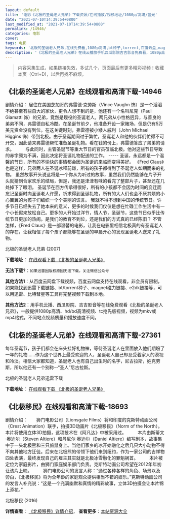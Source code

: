 ```yaml
---
layout: default
title: '电影《北极的圣诞老人兄弟》下载资源/在线播放/视频地址/1080p/高清/蓝光'
date: "2021-07-10T14:39:54+0800"
last_modified_at: "2021-07-10T14:39:54+0800"
permalink: /14946/
categories: 电影
cover:
tags: 电影
keywords: '北极的圣诞老人兄弟,在线免费看,1080p高清,bt种子,torrent,百度云盘,magnet,磁力链,迅雷下载资源'
description: '《北极的圣诞老人兄弟》在线云播放手机西瓜影院吉吉影音免费看，1080p高清bd/hd未删减完整版和tc抢先枪版，mkv/mp4格式，附带bt/torrent种子、magnet/磁力链、百度云盘、网盘资源迅雷下载链接'
---
```


>内容采集生成，如果链接失效，多试几个，页面最后有更多精彩视频！收藏本页（Ctrl+D)，以后再找不麻烦。


## 《北极的圣诞老人兄弟》在线观看和高清下载-14946

剧情介绍： 居住在美国芝加哥的弗雷德·克劳斯（Vince Vaughn 饰）是一个滔滔不绝甚至有些自大的家伙，更令人想不到的是，他还有一个名叫尼克（Paul Giamatti 饰）的兄弟，竟然是现役的圣诞老人。两兄弟从小性格迥异，与善良的弟弟不同，弗雷德自私冷酷。在圣诞节前夕，他准备开设一家赌场，但是仍有5万美元资金没有到位。在这关键时刻，弗雷德被小矮人威利（John Michael Higgins 饰）带到北极。由于圣诞期间过于繁忙，圣诞老人和他的伙伴们忙得不可开交，因此请来弗雷德帮忙准备圣诞礼物。看在钱的份上，弗雷德答应了弟弟的请求。  　　与此同时，主管圣诞节等重大节日的官员莅临北极。他对这些节日导致的赤字颇为不满，因此决定将圣诞礼物配送的工作。 ----- 圣诞，永远都是一个温馨的节日，所有的不愉快的事情都会因为圣诞的来临而变得美好。 《Fred Claus》也是这样，兄弟两人在圣诞冰释前嫌，所有的孩子都得到了圣诞老人如期而来的礼物。 虽然故事开头说这将是一个你从为听过的故事，虽然我们仍然能够在片子开头就猜到合家欢乐的结局，但是，我还是津津有味的看完了整部片子，甚至还在几处掉下了眼泪。 圣诞节在西方传承得很好，所有的小孩都不会因为时间的变迁而忘记圣诞时向圣诞老人许愿，祈求得到圣诞礼物，所有的大人们也会不厌其烦的小心翼翼的为孩子们编织一个个美丽的谎言。 我就不得不想到中国的传统节日。许多节日已经失去了她本来的意义，更多的时候我们仅仅是想在忙碌工作生活中有一个小长假来放松自己。更多的人开始过洋节，情人节，圣诞节，这些节日似乎比传统节日更加的热闹。是我们的教育不到位，还是我们的方式真的已经陈旧？ 不管怎样，《Fred Claus》是一部温馨的电影，让我在电影里相信北极真的有圣诞老人的存在，让我相信了每个孩子都能够在圣诞的早晨开心的发现圣诞老人送来了礼物。


北极的圣诞老人兄弟 (2007)

**下载地址**： [在线观看下载 《北极的圣诞老人兄弟》](https://www.btbtdy.me/btdy/dy4904.html) 


**无法下载?**：`如果迅雷因版权原因无法下载，关注微信公众号 `

**其他方法1**：从百度云网盘下载视频，百度云网盘支持在线观看，非会员有限制，如果能找到迅雷下载链接、bt/torrent种子、magnet磁力链接、e2dk链接等，可以用迅雷、比特彗星等工具将完整视频下载到本地。

**其他方法2**：用手机云播、西瓜影院、吉吉影音等在线免费观看《北极的圣诞老人兄弟》，一般提供1080p高清、hd/bd高清视频、tc抢先版视频，视频为mkv或mp4格式，不同站点视频质量和播放速度不同。


## 《北极的圣诞老人兄弟》在线观看和高清下载-27361

每年圣诞节，孩子们都会在床头挂好礼物袜，等待圣诞老人在里面放入他们期盼了一年的礼物……作为这个世界上最受欢迎的人，圣诞老人自己却忍受着家人的漠视和冷淡。相信大家都知道，圣诞老人也有自己出生时的名字，尼古拉斯，姓克劳斯，所以他还有一个别称--“圣人”尼古拉斯。


北极的圣诞老人兄弟迅雷下载

**下载地址**： [在线观看下载 《北极的圣诞老人兄弟》](https://www.993dy.com//vod-detail-id-21024.html) 


## 《北极移民》在线观看和高清下载-18693

剧情介绍：　　狮门电影公司（Lionsgate Films）将和印度的克斯特动画公司（Crest Animation）联手，拍摄3D动画片《北极移民》（Norm of the North）。本片将使用立体3D拍摄，这项技术在《阿凡达》中被采用过。  　　本片由斯蒂文·奥迪尔（Steven Altiere）和丹尼尔·奥迪尔（Daniel Altiere）编写剧本，故事集中于一头北极熊和三只旅鼠身上。当他们家乡的冰开始融化之后几只大小动物不得不向其他地方迁徙。后来在北极熊的带领下他们来到纽约，作为一家公司的吉祥物四处表演，最终发现自己的雇主其实就是北极冰雪融化的罪魁祸首。  　　本片被定位为家庭影片，由狮门家庭娱乐部门负责。克斯特动画公司希望在2012年年初让该片上映。  　　狮门电影公司的发言人称：“通过各种各样的角色、场景以及旁白，《北极移民》将为全年龄的家庭观众提供相当不错的娱乐。”克斯特动画公司的发言人补充说：“这是一个充满幽默和真情的精彩故事，立体3D拍摄会让本片锦上添花。”


北极移民 (2016)

**详情查看**： [《北极移民》详情介绍](/movie/18693/)， **查看更多**：[本站资源大全](/movie/t/all/)

